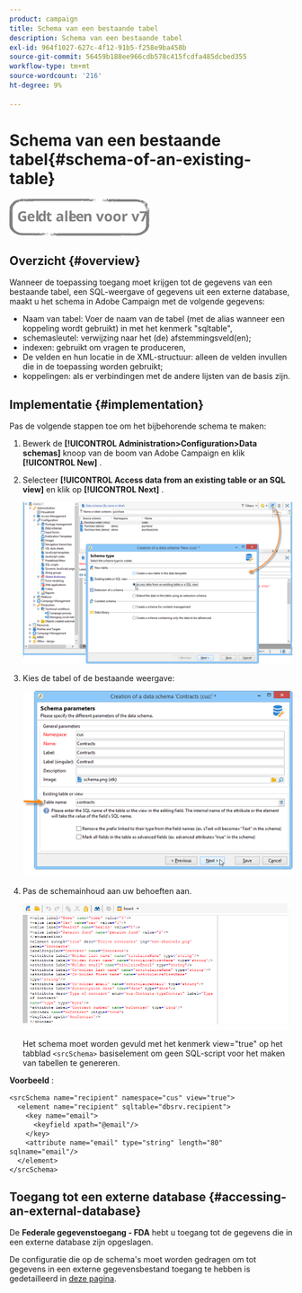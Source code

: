 ```yaml
---
product: campaign
title: Schema van een bestaande tabel
description: Schema van een bestaande tabel
exl-id: 964f1027-627c-4f12-91b5-f258e9ba458b
source-git-commit: 56459b188ee966cdb578c415fcdfa485dcbed355
workflow-type: tm+mt
source-wordcount: '216'
ht-degree: 9%

---
```


# Schema van een bestaande tabel{#schema-of-an-existing-table}

![](../../assets/v7-only.svg)

## Overzicht {#overview}

Wanneer de toepassing toegang moet krijgen tot de gegevens van een bestaande tabel, een SQL-weergave of gegevens uit een externe database, maakt u het schema in Adobe Campaign met de volgende gegevens:

* Naam van tabel: Voer de naam van de tabel (met de alias wanneer een koppeling wordt gebruikt) in met het kenmerk &quot;sqltable&quot;,
* schemasleutel: verwijzing naar het (de) afstemmingsveld(en);
* indexen: gebruikt om vragen te produceren,
* De velden en hun locatie in de XML-structuur: alleen de velden invullen die in de toepassing worden gebruikt;
* koppelingen: als er verbindingen met de andere lijsten van de basis zijn.

## Implementatie {#implementation}

Pas de volgende stappen toe om het bijbehorende schema te maken:

1. Bewerk de **[!UICONTROL Administration>Configuration>Data schemas]** knoop van de boom van Adobe Campaign en klik **[!UICONTROL New]** .
1. Selecteer **[!UICONTROL Access data from an existing table or an SQL view]** en klik op **[!UICONTROL Next]** .

   ![](assets/s_ncs_configuration_extand_a_schema.png)

1. Kies de tabel of de bestaande weergave:

   ![](assets/s_ncs_configuration_select_table.png)

1. Pas de schemainhoud aan uw behoeften aan.

   ![](assets/s_ncs_configuration_view_create_schema.png)

   Het schema moet worden gevuld met het kenmerk view=&quot;true&quot; op het tabblad `<srcSchema>` basiselement om geen SQL-script voor het maken van tabellen te genereren.

**Voorbeeld** :

```
<srcSchema name="recipient" namespace="cus" view="true">
  <element name="recipient" sqltable="dbsrv.recipient">
    <key name="email">
      <keyfield xpath="@email"/>
    </key>   
    <attribute name="email" type="string" length="80" sqlname="email"/>
  </element>
</srcSchema>
```

## Toegang tot een externe database {#accessing-an-external-database}

De **Federale gegevenstoegang - FDA** hebt u toegang tot de gegevens die in een externe database zijn opgeslagen.

De configuratie die op de schema&#39;s moet worden gedragen om tot gegevens in een externe gegevensbestand toegang te hebben is gedetailleerd in [deze pagina](../../installation/using/creating-data-schema.md).
